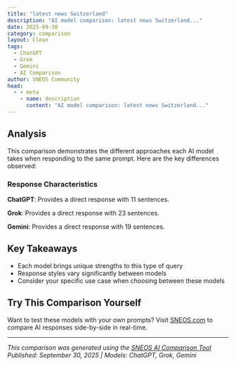 ```yaml
---
title: "latest news Switzerland"
description: "AI model comparison: latest news Switzerland..."
date: 2025-09-30
category: comparison
layout: Clean
tags:
  - ChatGPT
  - Grok
  - Gemini
  - AI Comparison
author: SNEOS Community
head:
  - - meta
    - name: description
      content: "AI model comparison: latest news Switzerland..."
---
```


<ChatComparison
  title="latest news Switzerland"
  prompt="latest news Switzerland"
  :responses='{
    "ChatGPT": "Here are some of the latest news headlines from Switzerland as of June 2024:\n\n1. **Swiss Federal Elections:** Switzerland is preparing for its upcoming federal elections, with major parties campaigning on issues related to the economy, immigration, and climate policy.\n\n2. **Climate Initiatives:** The Swiss government has announced new measures to cut carbon emissions and promote renewable energy, aiming to meet its 2030 climate targets.\n\n3. **Economic Update:** Switzerland\u0027s economy continues to show steady growth with a focus on innovation and technology sectors, though challenges remain due to global supply chain disruptions.\n\n4. **Public Transport Upgrades:** Major investments are being made to improve the Swiss public transport network, including new train lines and modernization of existing infrastructure.\n\n5. **Cultural Events:** Switzerland is hosting several international cultural festivals this summer, attracting tourists and promoting Swiss heritage.\n\nIf you want more detailed information on any of these topics or other specific news, feel free to ask!",
    "Grok": "Here are some of the latest news updates from Switzerland based on recent reports available on the web as of September 30, 2025:\n\n1. **Electronic ID Approved**: Swiss voters have narrowly approved the introduction of electronic identity (E-ID) cards in a recent referendum, with 50.4% in favor. This marks a significant step toward digital governance and citizen authentication systems in Switzerland. (Sources: SWI swissinfo.ch, posts on X)\n\n2. **Rental Tax Scrapped**: In the same voting round, Swiss citizens voted to abolish the rental tax, which could impact housing policies and taxation frameworks. (Source: The Local Switzerland, SWI swissinfo.ch)\n\n3. **Zurich Bans Leaf Blowers**: As part of local environmental measures, Zurich has introduced a ban on leaf blowers, reflecting growing attention to noise and ecological concerns. (Source: SWI swissinfo.ch)\n\n4. **Affordable Housing Funding**: The Swiss government has allocated additional funds to support the construction of affordable housing, addressing ongoing concerns about housing accessibility. (Source: The Local Switzerland)\n\n5. **Lufthansa Job Cuts Affecting SWISS**: Lufthansa, the parent company of SWISS, plans to cut thousands of jobs, and SWISS is likely to be impacted. This has raised concerns about the aviation sector in Switzerland. (Source: SWI swissinfo.ch)\n\n6. **Health Insurance Costs Rising**: Reports indicate that health insurance premiums are set to increase in 2026, with varying impacts across different cantons. (Source: The Local Switzerland)\n\nThese updates reflect some of the most recent and significant developments in Switzerland. For more detailed or breaking news, you can refer to sources like The Local Switzerland or SWI swissinfo.ch. If you\u0027re looking for news on a specific topic or region within Switzerland, let me know!",
    "Gemini": "Here\u0027s the latest news from Switzerland as of September 30, 2025:\n\n*   **Swiss Economy:** Switzerland\u0027s GDP grew by 1.4% in 2024, amounting to 854 billion francs. Household consumption and foreign trade drove this growth. However, a below-average growth rate is expected in 2025 due to higher US tariffs.\n*   **Skiing Costs:** Skiing in the Swiss Alps will be more expensive for the 2025/2026 season, with several ski domains announcing higher prices for season passes.\n*   **Public Transportation in Zurich:** Zurich residents will benefit from lower public transportation fares. An annual season ticket for zone 110 in 2nd class will cost 365 francs for adults, a significant reduction from the current price of 809 francs.\n*   **Cyber Attacks:** Switzerland recorded 164 cyber attacks in the last 6 months.\n*   **Measles:** Measles cases in Switzerland have surged to 87 in 2024.\n*   **Avalanches and Skiing Accidents:** Five skiers were found dead on a glacier above Zermatt, and another person was killed in an avalanche. A Swiss Olympic snowboarder also died in an avalanche.\n*   **E-ID Vote:** Swiss voters approved the introduction of an electronic ID. A referendum committee is calling for the e-ID vote to be cancelled.\n*   **Other News:**\n    *   A woman jogger was killed by a naked man in a Swiss park.\n    *   Two dogs were rescued after being kidnapped and ransomed for over $1 million.\n    *   Basel voted for a pro-EU clause in its constitution, and a Swiss canton voted for a pay rise for teachers.\n    *   Actors Benedict Cumberbatch and Claire Foy were honored at the Zurich Film Festival.\n    *   Switzerland is easing rules around working from home and the right to disconnect.\n    *   Zurich voted to ban petrol leaf blowers.\n"
  }'
  published-date="07:45"
/>

## Analysis

This comparison demonstrates the different approaches each AI model takes when responding to the same prompt. Here are the key differences observed:

### Response Characteristics

**ChatGPT**: Provides a direct response with 11 sentences. 

**Grok**: Provides a direct response with 23 sentences. 

**Gemini**: Provides a direct response with 19 sentences. 

## Key Takeaways

- Each model brings unique strengths to this type of query
- Response styles vary significantly between models
- Consider your specific use case when choosing between these models

## Try This Comparison Yourself

Want to test these models with your own prompts? Visit [SNEOS.com](https://sneos.com) to compare AI responses side-by-side in real-time.

---

*This comparison was generated using the [SNEOS AI Comparison Tool](https://sneos.com)*
*Published: September 30, 2025 | Models: ChatGPT, Grok, Gemini*
